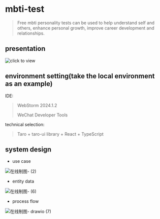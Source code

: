 # mbti-test
>Free mbti personality tests can be used to help understand self and others, enhance personal growth, improve career development and relationships.

## presentation

![click to view](https://github.com/user-attachments/assets/5a90138c-9f68-4e51-9fe7-3ad347f9a2b3)

## environment setting(take the local environment as an example)
IDE:
> WebStorm 2024.1.2
> 
> WeChat Developer Tools

technical selection:
> Taro + taro-ui library + React + TypeScript

## system design
- use case
  
![在线制图- (2)](https://github.com/user-attachments/assets/650f2cad-e5be-4858-a9e9-e4eda4d6a7d1)

- entity data

![在线制图- (6)](https://github.com/user-attachments/assets/37776961-0047-44d1-ad76-a3aeae10b4bf)

- process flow

![在线制图- drawio (7)](https://github.com/user-attachments/assets/793fc1b0-6419-45db-887f-11e1236f83e5)




